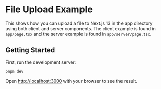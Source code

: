 # File Upload Example

This shows how you can upload a file to Next.js 13 in the app directory using
both client and server components. The client example is found in `app/page.tsx`
and the server example is found in `app/server/page.tsx`.

## Getting Started

First, run the development server:

```bash
pnpm dev
```

Open [http://localhost:3000](http://localhost:3000) with your browser to see the result.
